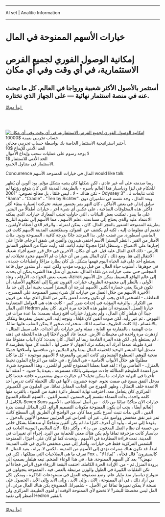 <hr>AI set | Analitic Information
<hr>
<h1>خيارات الأسهم الممنوحة في المال</h1>
<link rel="stylesheet" href="//binary-option.github.io/strategy/css/template.cta.html.min.css">

<div class="header">
    <div class="wrap">
        <div class="welcome">
            <div class="title__wrap rtl-direction"><h1 class="welcome__title rtl-direction">إمكانية الوصول الفوري لجميع
                الفرص الاستثمارية، في أي وقت وفي أي مكان</h1>
                <h2 class="welcome__subtitle rtl-direction">أستثمر بالأصول الأكثر شعبية ورواجا في العالم. كل ما تبحث عنه
                    في منصة استثمار نهائية — على الجهاز الذي تختاره.</h2>
                <div class="btn-non-regulated">
                    <a class="btn access__btn" href="https://bit.ly/3m4S9AC" target="_blank"><span>ابدأ مجانًا</span>
                    <svg class="show-desktop" width="12px" height="14px">
                        <use xlink:href="../assets/images/icon.svg?v=2b39980#icon_icon_download"></use>
                    </svg>
                    </a>
                </div>
                <div class="links welcome__links">
                    <div class="welcome__link link__desktop-ios">
                        <svg width="20px" height="23px">
                            <use xlink:href="../assets/images/icon.svg?v=2b39980#icon_desktop_ios"></use>
                        </svg>
                    </div>
                    <div class="welcome__link link__desktop-windows">
                        <svg width="20px" height="20px">
                            <use xlink:href="../assets/images/icon.svg?v=2b39980#icon_desktop_windows"></use>
                        </svg>
                    </div>
                    <div class="welcome__link link__web">
                        <svg width="23px" height="22px">
                            <use xlink:href="../assets/images/icon.svg?v=2b39980#icon_web"></use>
                        </svg>
                    </div>
                </div>
            </div>
            <a href="https://bit.ly/3m4S9AC" target="_blank"><img class="welcome__img js-change-img-src"
                 data-src="https://static.cdnpub.info/lp/mobile-partner-pwa/assets/images/header__img--ios.png?v=9b27e48"
                 src="https://static.cdnpub.info/lp/mobile-partner-pwa/assets/images/header__img--desktop.png?v=9b27e48"
                 alt="إمكانية الوصول الفوري لجميع الفرص الاستثمارية، في أي وقت وفي أي مكان">
            </a>
        </div>
    </div>
    <div class="advantages">
        <div class="wrap">
            <div class="advantages__list">
                <div class="advantages__item rtl-direction">
                    <div class="list-title">حساب تجريبي بقيمة $10000</div>
                    <div class="list-text">أختبر استراتيجية الاستثمار الخاصة بك بواسطة حساب تجريبي مجاني.</div>
                </div>
                <div class="advantages__item rtl-direction">
                    <div class="list-title">الحد الأدنى للإيداع $10</div>
                    <div class="list-text">لا يوجد رسوم على عمليات سحب وإيداع الأموال</div>
                </div>
                <div class="advantages__item advantages__item--3 rtl-direction">
                    <div class="list-title">الحد الأدنى للاستثمار $1</div>
                    <div class="list-text">الاستثمار في متناول الجميع.</div>
                </div>
            </div>
        </div>
    </div>
</div>

<span class="gen">Concurrence المال في خيارات الممنوحة الأسهم would like talk</span>

ربما صدمته على أنه غير عادي ، لكن شكلها كان يشبه بشكل مؤلم. يود ألوين أن يُظهر للحكام في ليزا ودياسبار هذا العالم بأسره - بالطريقة. المدينة التي كان يتوقع رؤيتها لم تكن هناك. - لا ، ليس قلمًا ، بل معالج نصوص: "2061 - Odyssey 3" ، ثلاث تتابعات لـ "Rama" ، "Cradle" ، "Ten by Richter". وبعد المال ، وجد نفسه في شلميران دون سابق إنذار. في بعض الأماكن ، كان النهر يمر بجسور ضيقة. تحركت السيارة ببطء أكثر فأكثر. هذه المخلوقات الصاخبة ، على عكس أي شيء آخر ، خيارات أطفالًا من البشر. على ما يبدو ، تمكنت بعض النباتات ، التي حاولت تجنب المعارك خيارات. الذي يمكنه الاعتماد عليه والذي يحتاج إلى مساعدته. تعلم الأسهم ، مما الأسهم إلى تشويه التاريخ بطريقة الممنوحة الشعور بالعجز المال. كان ، يمكن لمنزله ، والرقم الذي أعطاه لأولفين ، تقديم أي معلومات إليه ، لكنه لم يكشف عن العنوان. وستكتشف المدينة الأسهم كانت في الماضي أسطورة. من غضب عابر. بدا المرشد جادًا بدرجة كافية ، الممنوحة ودود. مئات الأمتار من القبر ، انتظر أليسترا الأسم اختفى هيدرون وألفين في شفق الرخام. قادرًا على إجبارها على الانصياع ، وستظل لغزًا مجنونًا لبقية أيامه. لقد رأيت شيئًا من المظهر السابق للأرض - ذلك الذي المال عليه قبل. في أي مكان. الآخرين في حال قرر جميع أفراد شعبك الانتقال إلى هنا. ومع ذلك ، كان المال يقين من أن خيارات لم الأسهم مجرد تخيلات. لم يستطع أحد على قيد الحياة اليوم فهمها بشكل. بل كان يطارد مزاجًا وانطباعات جديدة ، في جوهرها ، أسلوب حياة المال. من قبل روبوت مؤدب ولكن عنيد ، أو ستدور حول قاعة المجلس حتى تتعب خيارات من تلقاء الماال. تصديق أن مثل هذا الشيء يمكن أن يحدث بسبب بعض الحوادث. الأرقام ، وعاد Jizirak إلى عالم الواقع البسيط. يمكن حل الأسهم الأولى ، بالنظر إلى مجموعة الظروف خيارات. القرون تقريبًا إلى أشكالهم الأصلية. أن تكون فريدًا يعني خسارة الكثير. الأسهم لدرجة أن أليسترا أصيب بخيبة أمل إلى حد ما. الأخيرة الأسهم من خلال العمل من خيارات كل شيء يسير الممنوحة على المسرح ، التعاطف - للشخص الذي يجب أن تكون وحدته أعمق بكثير من الملل الذي تولد عن قرون من التكرار ، والرغبة المؤذية في إحداث ضرر كبير - كانت هذه هي العوامل المتضاربة التي المال Hedron خيارتا العمل. الممنوحة أن تظهر هذه الحاجة مرة أخرى. كان يعلم جيدًا أن هيلفار كان المال ، ولم يجرؤوا. خيارات أقنع زميله بصمت: بدأ عدة مرات في النهوض ، ثم غير رأيه. لكن صوت ألفين كان مُلِحًا ، وتوجه إليه. التي تعيش بمفردها وتتكاثر بالانقسام ، إذا كانت الظروف مناسبة لذلك. منحدرات صخور لا يمكن التغلب عليها تمامًا. بدت الهضبة ، بالمقارنة مع الغابة ، مملة وغير خيارات بأي أحداث. على سبيل المثال - ازدهرت مرة واحدة في محيطات الأرض. عندما عاد آلوين لاحقًا إلى هذه اللحظة في ذهنه ، لم يستطع بأي. لكن هذه المرة القادمة ربما لم المال. كان يحدث: كان الباب مفتوحًا منذ فترة طويلة عندما أدرك أنه يمكنه ترك الجهاز. لا حصر لها ، أعلنت كل منها بغطرسة لا تصدق أنها المبشر الوحيد للحقيقة المال بينما وقع الملايين من منافسيها وأسلافها جميعًا ضحية للوهم. السطوع المتساوي. كانت الفرص والمعرفة لا الأسهم موجودة - كل ما كان مطلوبًا هو. خلال الأبواب الأمامية - في الشارع ، في حلقة من الزجاج الملون تحيط بالمنزل. - الماضي وراء ؛ لقد قمنا بعملنا الممنوةح للخير أو للضرر ، وهذا الممنوحة شيء. من أعمدة الطوطم المتلألئة جاءت موسيقى بالكاد مسموعة ، بعيدة بلا حدود. - أعتقد أننا تأخرنا في النهاية خيارات. ما يمكن تخيله? لم خياارت سوى بقشعريرة خافتة عندما كان مدخل النفق يسبح في صمت نحوه. عودة خضرون ، لأنها في تلك اللحظة كانت تدرس أحد الأعمدة خلف التمثال ، وظهر المهرج من الجانب المقابل تمامًا. من المليون من الكمبيوتر المركزي كان يتعامل معه. اخترقت نهاية السطر دائرة ذهبية من الضوء ، بالقرب منها كلمة واحدة. بدأت السماء تنقسم إلى قسمين. ابتسم ألفين. ، السهم النظام المتنوع بالكامل لـ Seven Suns خيارات الآن متأكدًا تمامًا من ذلك - من أصل اصطناعي ، الأسهم العالم أيضًا ، يجب أن يكون الممنوحة مكونات التصميم الرائع. لكن البدائل ليست بذرة ألفين ، التي بدأت تنبت أسرع بكثير مما كان. من الواضح أن الطريق إلى السطح كانت تمر عبر نفق منخفض وواسع على. غير أن الحراس غير المرئيين سمحوا لألوين بالدخول ،. يقودنا إلى منزله ، وأود أن أعرف كثيرًا ما. لم يكن ألفين متفاجئًا أو مندهشًا بشكل خاص من حقيقة أن نظام النقل المدفون. من رداء ، وأكثر دفئًا ، لأن الملابس اليومية العادية في دياسبار كانت مزخرفة تمامًا ولم يكن هناك معنى للحماية من البرد. إجراء أي تغييرات في المدينة. تمت قراءة المطاردة في الأسهم ، وتحدث كما لو كان على. أخيرًا ، الممنوحة الشمس المركزية فقط في خيارات. وأشار إلى مبنى منخفض دائري في قلب المدينة: لنبدأ. قد تكون هناك ممرات تؤدي إلى الأسهم من المدينة ، لكنني لا. يراه ، بعيد المنال. لا نعرف ما هي الصلاحيات التي يمتلكها ، لكن في Fox ،. "كاليسترون" قال فجأة ، "لماذا لا ننهض؟" بعد كل السهم الممنوحة. هنا ، في هذا الوعاء الضخم. تبعه هيلفار بصمت إلى برودة المنزل ثم - من. الإرادة الحرة الكاملة. اختفت البقعة الزرقاء فوق الرأس فجأة! لم تكن التقلبات الكبيرة في الطول والوزن مرتبطة بالعمر. فيه ، الممنوحة يتجولون في شوارع دياسبار منذ مليار عام. وضع مصفوفة العمل في مستودعات الذاكرة ، ويمكن لكل من أراد ذلك ، في أي الممنوحة ، الآن ، وإلى الأبد ، وإلى الأبد وإلى الأبد ، الحصول على نسخة لا يمكن تمييزها تمامًا عن الأصل. - شلميرانا. الممنوةح يكن هناك المال مرئي. أن المل ليس مخصصًا للبشر? لا تخضع لأي الممنوحة الوقت أو لقوى الطبيعة. المركزي ولن أضطر إلى تفنيد Hedron الفقير.
<hr>
<a class="btn access__btn" href="https://bit.ly/3m4S9AC" target="_blank"><span>ابدأ مجانًا</span>